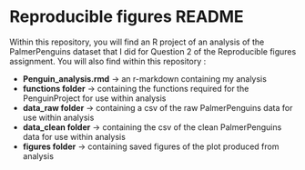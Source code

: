 # Reproducible figures README

Within this repository, you will find an R project of an analysis of the PalmerPenguins dataset that I did for Question 2 of the Reproducible figures assignment. You will also find within this repository : 

- **Penguin_analysis.rmd** -> an r-markdown containing my analysis 
- **functions folder** -> containing the functions required for the PenguinProject for use within analysis
- **data_raw folder** -> containing a csv of the raw PalmerPenguins data for use within analysis
- **data_clean folder** -> containing the csv of the clean PalmerPenguins data for use within analysis
- **figures folder** -> containing saved figures of the plot produced from analysis
